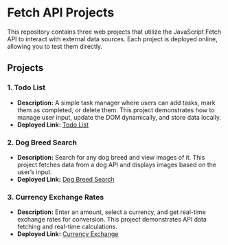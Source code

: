 # Fetch API Projects

This repository contains three web projects that utilize the JavaScript Fetch API to interact with external data sources. Each project is deployed online, allowing you to test them directly.

## Projects

### 1. Todo List
- **Description:** A simple task manager where users can add tasks, mark them as completed, or delete them. This project demonstrates how to manage user input, update the DOM dynamically, and store data locally.
- **Deployed Link:** [Todo List](https://to-do-list-fetchapi.netlify.app/)

### 2. Dog Breed Search
- **Description:** Search for any dog breed and view images of it. This project fetches data from a dog API and displays images based on the user’s input.
- **Deployed Link:** [Dog Breed Search](https://dog-breeds-fetchapi.netlify.app/)

### 3. Currency Exchange Rates
- **Description:** Enter an amount, select a currency, and get real-time exchange rates for conversion. This project demonstrates API data fetching and real-time calculations.
- **Deployed Link:** [Currency Exchange](https://currency-exchange-rates-fetchapi.netlify.app/)


